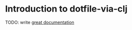 # Introduction to dotfile-via-clj

TODO: write [great documentation](http://jacobian.org/writing/what-to-write/)

